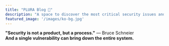 ```yaml
---
title: "PLURA Blog 🚨"
description: "A space to discover the most critical security issues and effective response strategies"
featured_image: '/images/ko-bg.jpg'
---
```


**"Security is not a product, but a process."** — Bruce Schneier  
**And a single vulnerability can bring down the entire system.**
